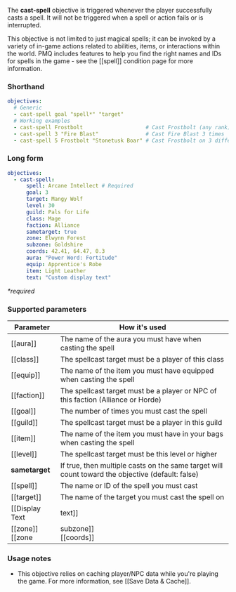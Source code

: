 The **cast-spell** objective is triggered whenever the player successfully casts a spell. It will not be triggered when a spell or action fails or is interrupted.

This objective is not limited to just magical spells; it can be invoked by a variety of in-game actions related to abilities, items, or interactions within the world. PMQ includes features to help you find the right names and IDs for spells in the game - see the [[spell]] condition page for more information.

### Shorthand

```yaml
objectives:
  # Generic
  - cast-spell goal "spell*" "target"
  # Working examples
  - cast-spell Frostbolt                    # Cast Frostbolt (any rank)
  - cast-spell 3 "Fire Blast"               # Cast Fire Blast 3 times
  - cast-spell 5 Frostbolt "Stonetusk Boar" # Cast Frostbolt on 3 different Stonetusk Boars
```

### Long form

```yaml
objectives:
  - cast-spell:
      spell: Arcane Intellect # Required
      goal: 3
      target: Mangy Wolf
      level: 30
      guild: Pals for Life
      class: Mage
      faction: Alliance
      sametarget: true
      zone: Elwynn Forest
      subzone: Goldshire
      coords: 42.41, 64.47, 0.3
      aura: "Power Word: Fortitude"
      equip: Apprentice's Robe
      item: Light Leather
      text: "Custom display text"
```

_*required_

### Supported parameters

| Parameter | How it's used |
|---|---|
| [[aura]] | The name of the aura you must have when casting the spell |
| [[class]] | The spellcast target must be a player of this class |
| [[equip]] | The name of the item you must have equipped when casting the spell |
| [[faction]] | The spellcast target must be a player or NPC of this faction (Alliance or Horde) |
| [[goal]] | The number of times you must cast the spell |
| [[guild]] | The spellcast target must be a player in this guild |
| [[item]] | The name of the item you must have in your bags when casting the spell |
| [[level]] | The spellcast target must be this level or higher |
| **sametarget** | If true, then multiple casts on the same target will count toward the objective (default: false) |
| [[spell]] | The name or ID of the spell you must cast |
| [[target]] | The name of the target you must cast the spell on |
| [[Display Text | text]] | Custom display text for this objective |
| [[zone]]<br/>[[zone | subzone]]<br/>[[coords]] | The location you must be in when casting the spell |

### Usage notes

* This objective relies on caching player/NPC data while you're playing the game. For more information, see [[Save Data &amp; Cache]].
